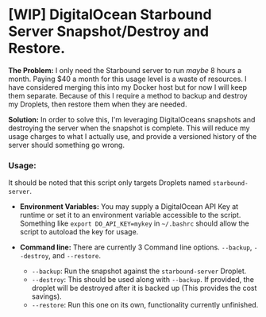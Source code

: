 # [WIP] DigitalOcean Starbound Server Snapshot/Destroy and Restore.

**The Problem:**
I only need the Starbound server to run *maybe* 8 hours a month. Paying $40 a month for 
this usage level is a waste of resources. I have considered merging this into my Docker host but for now
I will keep them separate. Because of this I require a method to backup and destroy my Droplets, then 
restore them when they are needed.

**Solution:**
In order to solve this, I'm leveraging DigitalOceans snapshots and destroying the server when the snapshot
is complete. This will reduce my usage charges to what I actually use, and provide a versioned history 
of the server should something go wrong.

### Usage:

It should be noted that this script only targets Droplets named `starbound-server`.

* **Environment Variables:**
  You may supply a DigitalOcean API Key at runtime or set it to an environment variable accessible to the script.
  Something like `export DO_API_KEY=mykey` in `~/.bashrc` should allow the script to autoload the key for usage.

* **Command line:**
  There are currently 3 Command line options. `--backup`, `--destroy`, and `--restore`.
  * `--backup`: Run the snapshot against the `starbound-server` Droplet.
  * `--destroy`: This should be used along with `--backup`. If provided, 
    the droplet will be destroyed after it is backed up (This provides the cost savings).
  * `--restore`: Run this one on its own, functionality currently unfinished.